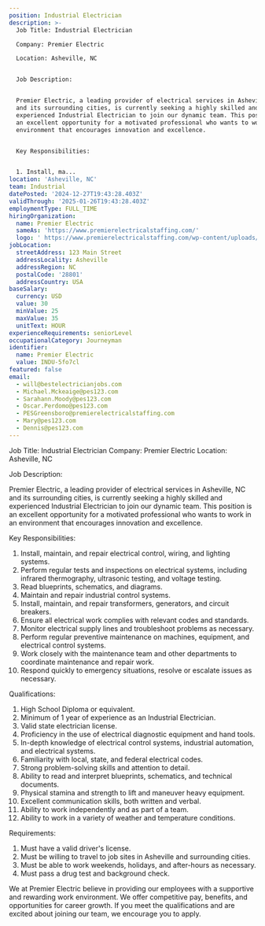 ```yaml
---
position: Industrial Electrician
description: >-
  Job Title: Industrial Electrician

  Company: Premier Electric

  Location: Asheville, NC


  Job Description:


  Premier Electric, a leading provider of electrical services in Asheville, NC
  and its surrounding cities, is currently seeking a highly skilled and
  experienced Industrial Electrician to join our dynamic team. This position is
  an excellent opportunity for a motivated professional who wants to work in an
  environment that encourages innovation and excellence. 


  Key Responsibilities:


  1. Install, ma...
location: 'Asheville, NC'
team: Industrial
datePosted: '2024-12-27T19:43:28.403Z'
validThrough: '2025-01-26T19:43:28.403Z'
employmentType: FULL_TIME
hiringOrganization:
  name: Premier Electric
  sameAs: 'https://www.premierelectricalstaffing.com/'
  logo: ' https://www.premierelectricalstaffing.com/wp-content/uploads/2020/05/Premier-Electrical-Staffing-logo.png'
jobLocation:
  streetAddress: 123 Main Street
  addressLocality: Asheville
  addressRegion: NC
  postalCode: '28801'
  addressCountry: USA
baseSalary:
  currency: USD
  value: 30
  minValue: 25
  maxValue: 35
  unitText: HOUR
experienceRequirements: seniorLevel
occupationalCategory: Journeyman
identifier:
  name: Premier Electric
  value: INDU-5fo7cl
featured: false
email:
  - will@bestelectricianjobs.com
  - Michael.Mckeaige@pes123.com
  - Sarahann.Moody@pes123.com
  - Oscar.Perdomo@pes123.com
  - PESGreensboro@premierelectricalstaffing.com
  - Mary@pes123.com
  - Dennis@pes123.com
---
```




Job Title: Industrial Electrician
Company: Premier Electric
Location: Asheville, NC

Job Description:

Premier Electric, a leading provider of electrical services in Asheville, NC and its surrounding cities, is currently seeking a highly skilled and experienced Industrial Electrician to join our dynamic team. This position is an excellent opportunity for a motivated professional who wants to work in an environment that encourages innovation and excellence. 

Key Responsibilities:

1. Install, maintain, and repair electrical control, wiring, and lighting systems.
2. Perform regular tests and inspections on electrical systems, including infrared thermography, ultrasonic testing, and voltage testing.
3. Read blueprints, schematics, and diagrams.
4. Maintain and repair industrial control systems.
5. Install, maintain, and repair transformers, generators, and circuit breakers.
6. Ensure all electrical work complies with relevant codes and standards.
7. Monitor electrical supply lines and troubleshoot problems as necessary.
8. Perform regular preventive maintenance on machines, equipment, and electrical control systems.
9. Work closely with the maintenance team and other departments to coordinate maintenance and repair work.
10. Respond quickly to emergency situations, resolve or escalate issues as necessary.

Qualifications:

1. High School Diploma or equivalent.
2. Minimum of 1 year of experience as an Industrial Electrician.
3. Valid state electrician license.
4. Proficiency in the use of electrical diagnostic equipment and hand tools.
5. In-depth knowledge of electrical control systems, industrial automation, and electrical systems.
6. Familiarity with local, state, and federal electrical codes.
7. Strong problem-solving skills and attention to detail.
8. Ability to read and interpret blueprints, schematics, and technical documents.
9. Physical stamina and strength to lift and maneuver heavy equipment.
10. Excellent communication skills, both written and verbal.
11. Ability to work independently and as part of a team.
12. Ability to work in a variety of weather and temperature conditions.

Requirements:

1. Must have a valid driver's license.
2. Must be willing to travel to job sites in Asheville and surrounding cities.
3. Must be able to work weekends, holidays, and after-hours as necessary.
4. Must pass a drug test and background check.

We at Premier Electric believe in providing our employees with a supportive and rewarding work environment. We offer competitive pay, benefits, and opportunities for career growth. If you meet the qualifications and are excited about joining our team, we encourage you to apply.
